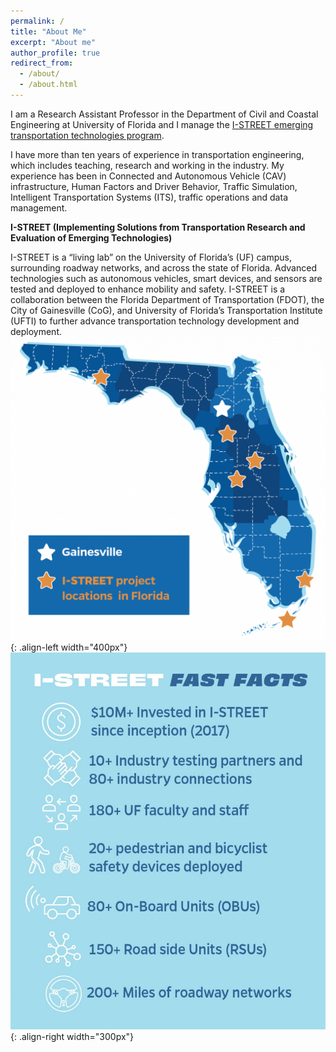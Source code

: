 ```yaml
---
permalink: /
title: "About Me"
excerpt: "About me"
author_profile: true
redirect_from: 
  - /about/
  - /about.html
---
```



I am a Research Assistant Professor in the Department of Civil and Coastal Engineering at University of Florida and I manage the [I-STREET emerging transportation technologies program](https://istreet.ce.ufl.edu/about).

I have more than ten years of experience in transportation engineering, which includes teaching, research and working in the industry. My experience has been in Connected and Autonomous Vehicle (CAV) infrastructure, Human Factors and Driver Behavior, Traffic Simulation, Intelligent Transportation Systems (ITS), traffic operations and data management.

**I-STREET (Implementing Solutions from Transportation Research and Evaluation of Emerging Technologies)**

I-STREET is a “living lab” on the University of Florida’s (UF) campus, surrounding roadway networks, and across the state of Florida. Advanced technologies such as autonomous vehicles, smart devices, and sensors are tested and deployed to enhance mobility and safety. I-STREET is a collaboration between the Florida Department of Transportation (FDOT), the City of Gainesville (CoG), and University of Florida’s Transportation Institute (UFTI) to further advance transportation technology development
and deployment.
![Figure 1: I-STREET fast facts](/images/FastFacts.png){: .align-left width="400px"}
![Figure 1: I-STREET fast facts](/images/FastFacts2.jpg){: .align-right width="300px"}


